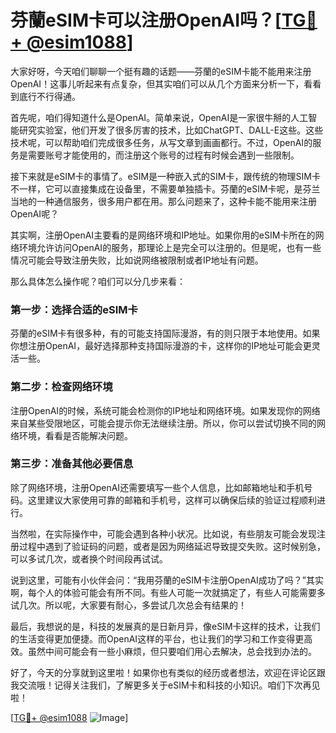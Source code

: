 # 芬蘭eSIM卡可以注册OpenAI吗？[[TG💪+ @esim1088](https://t.me/s/esim1088)]

大家好呀，今天咱们聊聊一个挺有趣的话题——芬蘭的eSIM卡能不能用来注册OpenAI！这事儿听起来有点复杂，但其实咱们可以从几个方面来分析一下，看看到底行不行得通。

首先呢，咱们得知道什么是OpenAI。简单来说，OpenAI是一家很牛掰的人工智能研究实验室，他们开发了很多厉害的技术，比如ChatGPT、DALL-E这些。这些技术呢，可以帮助咱们完成很多任务，从写文章到画画都行。不过，OpenAI的服务是需要账号才能使用的，而注册这个账号的过程有时候会遇到一些限制。

接下来就是eSIM卡的事情了。eSIM是一种嵌入式的SIM卡，跟传统的物理SIM卡不一样，它可以直接集成在设备里，不需要单独插卡。芬蘭的eSIM卡呢，是芬兰当地的一种通信服务，很多用户都在用。那么问题来了，这种卡能不能用来注册OpenAI呢？

其实啊，注册OpenAI主要看的是网络环境和IP地址。如果你用的eSIM卡所在的网络环境允许访问OpenAI的服务，那理论上是完全可以注册的。但是呢，也有一些情况可能会导致注册失败，比如说网络被限制或者IP地址有问题。

那么具体怎么操作呢？咱们可以分几步来看：

### 第一步：选择合适的eSIM卡
芬蘭的eSIM卡有很多种，有的可能支持国际漫游，有的则只限于本地使用。如果你想注册OpenAI，最好选择那种支持国际漫游的卡，这样你的IP地址可能会更灵活一些。

### 第二步：检查网络环境
注册OpenAI的时候，系统可能会检测你的IP地址和网络环境。如果发现你的网络来自某些受限地区，可能会提示你无法继续注册。所以，你可以尝试切换不同的网络环境，看看是否能解决问题。

### 第三步：准备其他必要信息
除了网络环境，注册OpenAI还需要填写一些个人信息，比如邮箱地址和手机号码。这里建议大家使用可靠的邮箱和手机号，这样可以确保后续的验证过程顺利进行。

当然啦，在实际操作中，可能会遇到各种小状况。比如说，有些朋友可能会发现注册过程中遇到了验证码的问题，或者是因为网络延迟导致提交失败。这时候别急，可以多试几次，或者换个时间段再试试。

说到这里，可能有小伙伴会问：“我用芬蘭的eSIM卡注册OpenAI成功了吗？”其实啊，每个人的体验可能会有所不同。有些人可能一次就搞定了，有些人可能需要多试几次。所以呢，大家要有耐心，多尝试几次总会有结果的！

最后，我想说的是，科技的发展真的是日新月异，像eSIM卡这样的技术，让我们的生活变得更加便捷。而OpenAI这样的平台，也让我们的学习和工作变得更高效。虽然中间可能会有一些小麻烦，但只要咱们用心去解决，总会找到办法的。

好了，今天的分享就到这里啦！如果你也有类似的经历或者想法，欢迎在评论区跟我交流哦！记得关注我们，了解更多关于eSIM卡和科技的小知识。咱们下次再见啦！

[[TG💪+ @esim1088](https://t.me/s/esim1088) ![Image](https://i.postimg.cc/4NQfJmqS/Snipaste-2025-05-13-00-14-12.png)]
